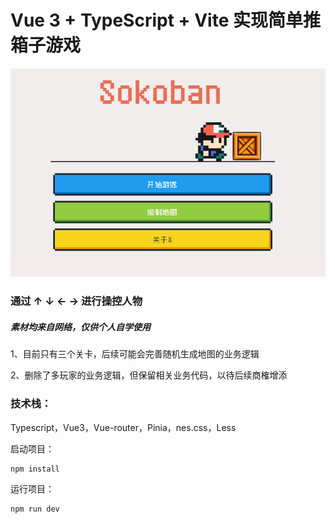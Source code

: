 # Vue 3 + TypeScript + Vite 实现简单推箱子游戏

![sokoban](./public/sokoban.png)

###

### 通过 ↑ ↓ ← → 进行操控人物

##### 素材均来自网络，仅供个人自学使用


1、目前只有三个关卡，后续可能会完善随机生成地图的业务逻辑

2、删除了多玩家的业务逻辑，但保留相关业务代码，以待后续商榷增添

### 技术栈：

Typescript，Vue3，Vue-router，Pinia，nes.css，Less

启动项目：

```ssh
npm install
```

运行项目：

```ssh
npm run dev
```
